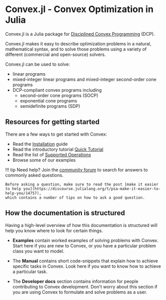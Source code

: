 # Convex.jl - Convex Optimization in Julia

Convex.jl is a Julia package for [Disciplined Convex Programming](http://dcp.stanford.edu/) (DCP).

Convex.jl makes it easy to describe optimization problems in a natural,
mathematical syntax, and to solve those problems using a variety of different
(commercial and open-source) solvers.

Convex.jl can be used to solve:

 * linear programs
 * mixed-integer linear programs and mixed-integer second-order cone programs
 * DCP-compliant convex programs including
   * second-order cone programs (SOCP)
   * exponential cone programs
   * semidefinite programs (SDP)

## Resources for getting started

There are a few ways to get started with Convex:

 * Read the [Installation](@ref) guide
 * Read the introductory tutorial [Quick Tutorial](@ref)
 * Read the list of [Supported Operations](@ref)
 * Browse some of our examples

!!! tip
    Need help? Join the [community forum](https://jump.dev/forum)
    to search for answers to commonly asked questions.

    Before asking a question, make sure to read the post [make it easier to help you](https://discourse.julialang.org/t/psa-make-it-easier-to-help-you/14757),
    which contains a number of tips on how to ask a good question.

## How the documentation is structured

Having a high-level overview of how this documentation is structured will help
you know where to look for certain things.

* **Examples** contain worked examples of solving problems with Convex. Start
  here if you are new to Convex, or you have a particular problem class you want
  to model.

* The **Manual** contains short code-snippets that explain how to achieve
  specific tasks in Convex. Look here if you want to know how to achieve a
  particular task.

* The **Developer docs** section contains information for people contributing to
  Convex development. Don't worry about this section if you are using Convex to
  formulate and solve problems as a user.
